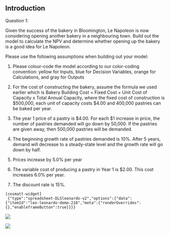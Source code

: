 ## Introduction

Question 1:

Given the success of the bakery in Bloomington, Le Napoleon is now considering opening another bakery in a neighbouring town. Build out the model to calculate the NPV and determine whether opening up the bakery is a good idea for Le Napoleon.

Please use the following assumptions when building out your model:

1.  Please colour-code the model according to our color-coding convention: yellow for Inputs, blue for Decision Variables, orange for Calculations, and gray for Outputs

2.  For the cost of constructing the bakery, assume the formula we used earlier which is Bakery Building Cost = Fixed Cost + Unit Cost of Capacity x Total Annual Capacity, where the fixed cost of construction is $500,000, each unit of capacity costs $4.00 and 400,000 pastries can be baked per year.

3.  The year 1 price of a pastry is $4.00. For each $1 increase in price, the number of pastries demanded will go down by 50,000. If the pastries are given away, then 500,000 pastries will be demanded.

4.  The beginning growth rate of pastries demanded is 10%. After 5 years, demand will decrease to a steady-state level and the growth rate will go down by half.

5.  Prices increase by 5.0% per year

6.  The variable cost of producing a pastry in Year 1 is $2.00. This cost increases 6.0% per year.

7.  The discount rate is 15%.

```
[cosmatt-widget]
 {"type":"spreadsheet-DLSleonardo-v2","options":{"data":{"itemId":"leo-leonardo-demo-216","meta":{"renderOverrides":{},"enableframeButton":true}}}} 
```

![](./Chapter_6_Building_A_Model/media/08_Assessment/image2.png)

![](./Chapter_6_Building_A_Model/media/08_Assessment/image3.png)
